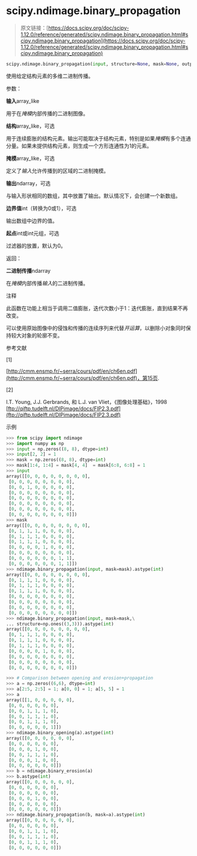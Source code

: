 # scipy.ndimage.binary_propagation

> 原文链接：[https://docs.scipy.org/doc/scipy-1.12.0/reference/generated/scipy.ndimage.binary_propagation.html#scipy.ndimage.binary_propagation](https://docs.scipy.org/doc/scipy-1.12.0/reference/generated/scipy.ndimage.binary_propagation.html#scipy.ndimage.binary_propagation)

```py
scipy.ndimage.binary_propagation(input, structure=None, mask=None, output=None, border_value=0, origin=0)
```

使用给定结构元素的多维二进制传播。

参数：

**输入**array_like

用于在*掩模*内部传播的二进制图像。

**结构**array_like，可选

用于连续膨胀的结构元素。输出可能取决于结构元素，特别是如果*掩模*有多个连通分量。如果未提供结构元素，则生成一个方形连通性为1的元素。

**掩模**array_like，可选

定义了*输入*允许传播到的区域的二进制掩模。

**输出**ndarray，可选

与输入形状相同的数组，其中放置了输出。默认情况下，会创建一个新数组。

**边界值**int（转换为0或1），可选

输出数组中边界的值。

**起点**int或int元组，可选

过滤器的放置，默认为0。

返回：

**二进制传播**ndarray

在*掩模*内部传播*输入*的二进制传播。

注释

此函数在功能上相当于调用二值膨胀，迭代次数小于1：迭代膨胀，直到结果不再改变。

可以使用原始图像中的侵蚀和传播的连续序列来代替*开运算*，以删除小对象同时保持较大对象的轮廓不变。

参考文献

[1]

[http://cmm.ensmp.fr/~serra/cours/pdf/en/ch6en.pdf](http://cmm.ensmp.fr/~serra/cours/pdf/en/ch6en.pdf)，第15页.

[2]

I.T. Young, J.J. Gerbrands, 和 L.J. van Vliet，《图像处理基础》，1998 [ftp://qiftp.tudelft.nl/DIPimage/docs/FIP2.3.pdf](ftp://qiftp.tudelft.nl/DIPimage/docs/FIP2.3.pdf)

示例

```py
>>> from scipy import ndimage
>>> import numpy as np
>>> input = np.zeros((8, 8), dtype=int)
>>> input[2, 2] = 1
>>> mask = np.zeros((8, 8), dtype=int)
>>> mask[1:4, 1:4] = mask[4, 4]  = mask[6:8, 6:8] = 1
>>> input
array([[0, 0, 0, 0, 0, 0, 0, 0],
 [0, 0, 0, 0, 0, 0, 0, 0],
 [0, 0, 1, 0, 0, 0, 0, 0],
 [0, 0, 0, 0, 0, 0, 0, 0],
 [0, 0, 0, 0, 0, 0, 0, 0],
 [0, 0, 0, 0, 0, 0, 0, 0],
 [0, 0, 0, 0, 0, 0, 0, 0],
 [0, 0, 0, 0, 0, 0, 0, 0]])
>>> mask
array([[0, 0, 0, 0, 0, 0, 0, 0],
 [0, 1, 1, 1, 0, 0, 0, 0],
 [0, 1, 1, 1, 0, 0, 0, 0],
 [0, 1, 1, 1, 0, 0, 0, 0],
 [0, 0, 0, 0, 1, 0, 0, 0],
 [0, 0, 0, 0, 0, 0, 0, 0],
 [0, 0, 0, 0, 0, 0, 1, 1],
 [0, 0, 0, 0, 0, 0, 1, 1]])
>>> ndimage.binary_propagation(input, mask=mask).astype(int)
array([[0, 0, 0, 0, 0, 0, 0, 0],
 [0, 1, 1, 1, 0, 0, 0, 0],
 [0, 1, 1, 1, 0, 0, 0, 0],
 [0, 1, 1, 1, 0, 0, 0, 0],
 [0, 0, 0, 0, 0, 0, 0, 0],
 [0, 0, 0, 0, 0, 0, 0, 0],
 [0, 0, 0, 0, 0, 0, 0, 0],
 [0, 0, 0, 0, 0, 0, 0, 0]])
>>> ndimage.binary_propagation(input, mask=mask,\
... structure=np.ones((3,3))).astype(int)
array([[0, 0, 0, 0, 0, 0, 0, 0],
 [0, 1, 1, 1, 0, 0, 0, 0],
 [0, 1, 1, 1, 0, 0, 0, 0],
 [0, 1, 1, 1, 0, 0, 0, 0],
 [0, 0, 0, 0, 1, 0, 0, 0],
 [0, 0, 0, 0, 0, 0, 0, 0],
 [0, 0, 0, 0, 0, 0, 0, 0],
 [0, 0, 0, 0, 0, 0, 0, 0]]) 
```

```py
>>> # Comparison between opening and erosion+propagation
>>> a = np.zeros((6,6), dtype=int)
>>> a[2:5, 2:5] = 1; a[0, 0] = 1; a[5, 5] = 1
>>> a
array([[1, 0, 0, 0, 0, 0],
 [0, 0, 0, 0, 0, 0],
 [0, 0, 1, 1, 1, 0],
 [0, 0, 1, 1, 1, 0],
 [0, 0, 1, 1, 1, 0],
 [0, 0, 0, 0, 0, 1]])
>>> ndimage.binary_opening(a).astype(int)
array([[0, 0, 0, 0, 0, 0],
 [0, 0, 0, 0, 0, 0],
 [0, 0, 0, 1, 0, 0],
 [0, 0, 1, 1, 1, 0],
 [0, 0, 0, 1, 0, 0],
 [0, 0, 0, 0, 0, 0]])
>>> b = ndimage.binary_erosion(a)
>>> b.astype(int)
array([[0, 0, 0, 0, 0, 0],
 [0, 0, 0, 0, 0, 0],
 [0, 0, 0, 0, 0, 0],
 [0, 0, 0, 1, 0, 0],
 [0, 0, 0, 0, 0, 0],
 [0, 0, 0, 0, 0, 0]])
>>> ndimage.binary_propagation(b, mask=a).astype(int)
array([[0, 0, 0, 0, 0, 0],
 [0, 0, 0, 0, 0, 0],
 [0, 0, 1, 1, 1, 0],
 [0, 0, 1, 1, 1, 0],
 [0, 0, 1, 1, 1, 0],
 [0, 0, 0, 0, 0, 0]]) 
```
